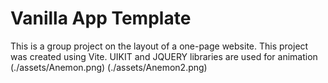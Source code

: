 # Vanilla App Template
This is a group project on the layout of a one-page website.
This project was created using Vite.
UIKIT and JQUERY libraries are used for animation
(./assets/Anemon.png)
(./assets/Anemon2.png)
